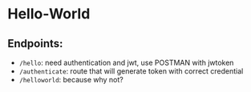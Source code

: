 # Hello-World

## Endpoints:
- `/hello`: need authentication and jwt, use POSTMAN with jwtoken
- `/authenticate`: route that will generate token with correct credential
- `/helloworld`: because why not?